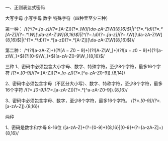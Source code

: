 一、正则表达式密码

大写字母 小写字母 数字 特殊字符（四种里至少三种）

第一种：
/((^(?=.*[a-z])(?=.*[A-Z])(?=.*\W)[\da-zA-Z\W]{8,16}$)|(^(?=.*\d)(?=.*[A-Z])(?=.*\W)[\da-zA-Z\W]{8,16}$)|(^(?=.*\d)(?=.*[a-z])(?=.*\W)[\da-zA-Z\W]{8,16}$)|(^(?=.*\d)(?=.*[a-z])(?=.*[A-Z])[\da-zA-Z\W]{8,16}$))/

第二种：
/^(?![a-zA-Z]+$)(?![A-Z0-9]+$)(?![A-Z\W_]+$)(?![a-z0-9]+$)(?![a-z\W_]+$)(?![0-9\W_]+$)[a-zA-Z0-9\W_]{8,16}$/


三种
1、密码中必须包含大小字母、数字、特殊字符，至少8个字符，最多16个字符
/(?=.*[0-9])(?=.*[A-Z])(?=.*[a-z])(?=.*[^a-zA-Z0-9]).{8,14}/

2、密码中必须包含字母（不区分大小写）、数字、特称字符，至少8个字符，最多16个字符
/(?=.*[0-9])(?=.*[a-zA-Z])(?=.*[^a-zA-Z0-9]).{8,16}/

3、密码中必须包含字母、数字，至少8个字符，最多16个字符。
/(?=.*[0-9])(?=.*[a-zA-Z]).{8,16}/

两种

1、密码是数字和字母 8-16位
/[a-zA-Z]+(?=[0-9]+){8,16}|[0-9]+(?=[a-zA-Z]+){8,16}/

